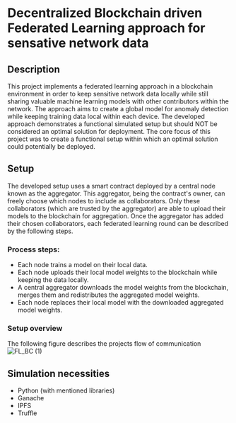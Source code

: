 # Decentralized Blockchain driven Federated Learning approach for sensative network data

## Description
This project implements a federated learning approach in a blockchain environment in order to keep sensitive network data locally while still 
sharing valuable machine learning models with other contributors within the network. The approach aims to create a global model for anomaly detection
while keeping training data local within each device. The developed approach demonstrates a functional simulated setup but should NOT be considered an optimal solution for deployment.  The core focus of this project was to create a functional setup within which an optimal solution could potentially be deployed.

## Setup
The developed setup uses a smart contract deployed by a central node known as the aggregator. This aggregator, being the contract's owner, can freely choose which nodes to include 
as collaborators. Only these collaborators (which are trusted by the aggregator) are able to upload their models to the blockchain for aggregation.
Once the aggregator has added their chosen collaborators, each federated learning round can be described by the following steps.

### Process steps:
- Each node trains a model on their local data.
- Each node uploads their local model weights to the blockchain while keeping the data locally.
- A central aggregator downloads the model weights from the blockchain, merges them and redistributes the aggregated model weights.
- Each node replaces their local model with the downloaded aggregated model weights.

### Setup overview
The following figure describes the projects flow of communication
 ![FL_BC (1)](https://github.com/Lalezish/FL_BC/assets/78786599/134cc094-f690-47bb-b25a-526b670eb2ba)

## Simulation necessities
- Python (with mentioned libraries)
- Ganache
- IPFS
- Truffle
